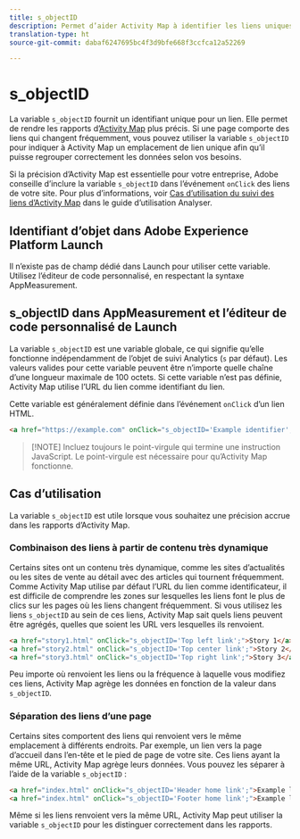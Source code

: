 ```yaml
---
title: s_objectID
description: Permet d’aider Activity Map à identifier les liens uniques de votre site.
translation-type: ht
source-git-commit: dabaf6247695bc4f3d9bfe668f3ccfca12a52269

---
```



# s_objectID

La variable `s_objectID` fournit un identifiant unique pour un lien. Elle permet de rendre les rapports d’[Activity Map](/help/analyze/activity-map/activity-map.md) plus précis. Si une page comporte des liens qui changent fréquemment, vous pouvez utiliser la variable `s_objectID` pour indiquer à Activity Map un emplacement de lien unique afin qu’il puisse regrouper correctement les données selon vos besoins.

Si la précision d’Activity Map est essentielle pour votre entreprise, Adobe conseille d’inclure la variable `s_objectID` dans l’événement `onClick` des liens de votre site. Pour plus d’informations, voir [Cas d’utilisation du suivi des liens d’Activity Map](/help/analyze/activity-map/activitymap-link-tracking/activitymap-link-tracking-use-case.md) dans le guide d’utilisation Analyser.

## Identifiant d’objet dans Adobe Experience Platform Launch

Il n’existe pas de champ dédié dans Launch pour utiliser cette variable. Utilisez l’éditeur de code personnalisé, en respectant la syntaxe AppMeasurement.

## s_objectID dans AppMeasurement et l’éditeur de code personnalisé de Launch

La variable `s_objectID` est une variable globale, ce qui signifie qu’elle fonctionne indépendamment de l’objet de suivi Analytics (`s` par défaut). Les valeurs valides pour cette variable peuvent être n’importe quelle chaîne d’une longueur maximale de 100 octets. Si cette variable n’est pas définie, Activity Map utilise l’URL du lien comme identifiant du lien.

Cette variable est généralement définie dans l’événement `onClick` d’un lien HTML.

```HTML
<a href="https://example.com" onClick="s_objectID='Example identifier';">Example link</a>
```

>[!NOTE] Incluez toujours le point-virgule qui termine une instruction JavaScript. Le point-virgule est nécessaire pour qu’Activity Map fonctionne.

## Cas d’utilisation

La variable `s_objectID` est utile lorsque vous souhaitez une précision accrue dans les rapports d’Activity Map.

### Combinaison des liens à partir de contenu très dynamique

Certains sites ont un contenu très dynamique, comme les sites d’actualités ou les sites de vente au détail avec des articles qui tournent fréquemment. Comme Activity Map utilise par défaut l’URL du lien comme identificateur, il est difficile de comprendre les zones sur lesquelles les liens font le plus de clics sur les pages où les liens changent fréquemment. Si vous utilisez les liens `s_objectID` au sein de ces liens, Activity Map sait quels liens peuvent être agrégés, quelles que soient les URL vers lesquelles ils renvoient.

```HTML
<a href="story1.html" onClick="s_objectID='Top left link';">Story 1</a>
<a href="story2.html" onClick="s_objectID='Top center link';">Story 2</a>
<a href="story3.html" onClick="s_objectID='Top right link';">Story 3</a>
```

Peu importe où renvoient les liens ou la fréquence à laquelle vous modifiez ces liens, Activity Map agrège les données en fonction de la valeur dans `s_objectID`.

### Séparation des liens d’une page

Certains sites comportent des liens qui renvoient vers le même emplacement à différents endroits. Par exemple, un lien vers la page d’accueil dans l’en-tête et le pied de page de votre site. Ces liens ayant la même URL, Activity Map agrège leurs données. Vous pouvez les séparer à l’aide de la variable `s_objectID` :

```HTML
<a href="index.html" onClick="s_objectID='Header home link';">Example link in Header</a>
<a href="index.html" onClick="s_objectID='Footer home link';">Example link in Footer</a>
```

Même si les liens renvoient vers la même URL, Activity Map peut utiliser la variable `s_objectID` pour les distinguer correctement dans les rapports.
